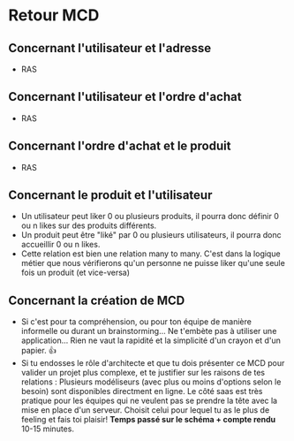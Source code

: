 # Retour MCD
## Concernant l'utilisateur et l'adresse
- RAS
## Concernant l'utilisateur et l'ordre d'achat
- RAS
## Concernant l'ordre d'achat et le produit
- RAS
## Concernant le produit et l'utilisateur
- Un utilisateur peut liker 0 ou plusieurs produits, il pourra donc définir 0 ou n likes sur des produits différents.
- Un produit peut être "liké" par 0 ou plusieurs utilisateurs, il pourra donc accueillir 0 ou n likes.
- Cette relation est bien une relation many to many. C'est dans la logique métier que nous vérifierons qu'un personne ne puisse liker qu'une seule fois un produit (et vice-versa)
## Concernant la création de MCD
- Si c'est pour ta compréhension, ou pour ton équipe de manière informelle ou durant un brainstorming... Ne t'embète pas à utiliser une application... Rien ne vaut la rapidité et la simplicité d'un crayon et d'un papier. :thumbsup:
- Si tu endosses le rôle d'architecte et que tu dois présenter ce MCD pour valider un projet plus complexe, et te justifier sur les raisons de tes relations :
Plusieurs modéliseurs (avec plus ou moins d'options selon le besoin) sont disponibles directment en ligne. Le côté saas est très pratique pour les équipes qui ne veulent pas se prendre la tête avec la mise en place d'un serveur. Choisit celui pour lequel tu as le plus de feeling et fais toi plaisir!
**Temps passé sur le schéma + compte rendu**
10-15 minutes.